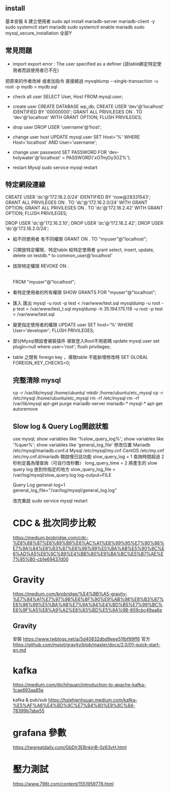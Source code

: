 ## install
基本安裝 & 建立使用者
sudo apt install mariadb-server mariadb-client -y
sudo systemctl start mariadb
sudo systemctl enable mariadb
sudo mysql_secure_installation
全部Y

## 常見問題
* import export error : The user specified as a definer (該table綁定特定使用者而該使用者已不在)

把原來的作者改掉 或者加指令 直接繞過
mysqldump --single-transaction -u root -p mydb > mydb.sql

* check all user
SELECT User, Host FROM mysql.user;

* create user
CREATE DATABASE wp_db;
CREATE USER 'dev'@'localhost' IDENTIFIED BY '00000000';
GRANT ALL PRIVILEGES ON *.* TO 'dev'@'localhost' WITH GRANT OPTION;
FLUSH PRIVILEGES;

* drop user
DROP USER 'username'@'host';

* change user host
UPDATE mysql.user SET Host='%' WHERE Host='localhost' AND User='username';

* change user password
SET PASSWORD FOR 'dev-holywater'@'localhost' = PASSWORD('xO7mjOy3()Z%');

* restart Mysql
sudo service mysql restart

## 特定網段連線
CREATE USER 'dc'@'172.16.2.0/24' IDENTIFIED BY 'now@28331543';
GRANT ALL PRIVILEGES ON *.* TO 'dc'@'172.16.2.0/24' WITH GRANT OPTION;
GRANT ALL PRIVILEGES ON *.* TO 'dc'@'172.16.2.42' WITH GRANT OPTION;
FLUSH PRIVILEGES;

DROP USER 'dc'@'172.16.2.10';
DROP USER 'dc'@'172.16.2.42';
DROP USER 'dc'@'172.16.2.0/24';

* 給不同使用者 有不同權限
GRANT <privileges> ON <database>.<table> TO "myuser"@"localhost";
* 只開放特定權限、特定table 給特定使用者
grant select, insert, update, delete on testdb.* to common_user@'localhost'
* 拔除特定權限
REVOKE <privileges> ON <database>.<table> FROM "myuser"@"localhost";
* 看特定使用者的所有權限
SHOW GRANTS FOR "myuser"@"localhost";

* 匯入 匯出
mysql -u root -p test < /var/www/test.sql
mysqldump -u root -p test > /var/www/test_t.sql
mysqldump -h 35.194.175.118 -u root -p test > /var/www/test.sql

* 變更指定使用者的權限
UPDATE user SET host='%' WHERE User='developer';
FLUSH PRIVILEGES;

* 部分Mysql預設會被裝插件 導致登入Root不用密碼
update mysql.user set plugin=null where user='root';
flush privileges;

* table 之間有 foreign key ，導致table 不能新增修改時
SET GLOBAL FOREIGN_KEY_CHECKS=0;

## 完整清除 mysql
cp -r /var/lib/mysql /home/ubuntu/
mkdir /home/ubuntu/etc_mysql
cp -r /etc/mysql /home/ubuntu/etc_mysql
rm -rf /etc/mysql
rm -rf /var/lib/mysql
apt-get purge mariadb-server mariadb-* mysql-*
apt-get autoremove

## Slow log & Query Log開啟狀態
use mysql;
show variables like '%slow_query_log%';
show variables like '%quer%';
show variables like 'general_log_file'
修改位置
Mariadb
/etc/mysql/mariadb.conf.d
Mysql
/etc/mysql/my.cnf
CentOS
/etc/my.cnf
/etc/my.cnf.d/mariadb
開啟慢日誌功能
slow_query_log = 1
查詢時間超過 2 秒則定義為慢查詢（可自行改秒數）
long_query_time = 2
將產生的 slow query log 放到你指定的地方
slow_query_log_file = /var/log/mysql/slow_query.log
log-output=FILE

Query Log
general-log=1
general_log_file="/var/log/mysql/general_log.log"

改完重啟
sudo service mysql restart


# CDC & 批次同步比較
https://medium.brobridge.com/cdc-%E8%88%87%E6%89%B9%E6%AC%A1%E8%99%95%E7%90%86%E7%9A%84%E8%B3%87%E6%96%99%E5%BA%AB%E5%90%8C%E6%AD%A5%E6%9C%89%E4%BB%80%E9%BA%BC%E5%B7%AE%E7%95%B0-cb1e69437d00

# Gravity 
https://medium.com/brobridge/%E4%BB%A5-gravity-%E7%84%A1%E7%97%9B%E6%8F%90%E9%AB%98%E8%B3%87%E6%96%99%E5%BA%AB%E7%9A%84%E4%BD%B5%E7%99%BC%E6%9F%A5%E8%A9%A2%E8%83%BD%E5%8A%9B-859cbc49aa6e

## Gravity
安裝
https://www.twblogs.net/a/5d40832dbd9eee51fbf99ff6
官方
https://github.com/moiot/gravity/blob/master/docs/2.0/01-quick-start-en.md

# kafka
https://medium.com/@chihsuan/introduction-to-apache-kafka-1cae693aa85e

kafka & pub/sub
https://hsiehjenhsuan.medium.com/kafka-%E5%AF%A6%E4%BD%9C%E7%B4%80%E9%8C%84-78399b7abe55

# grafana 參數
https://twgreatdaily.com/GbDIr3EBnkjnB-0z63vH.html

# 壓力測試
https://www.796t.com/content/1551959778.html